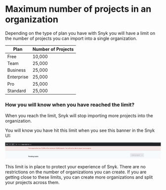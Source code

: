# Maximum number of projects in an organization

Depending on the type of plan you have with Snyk you will have a limit on the number of projects you can import into a single organization.

| Plan       | Number of Projects |
| ---------- | ------------------ |
| Free       | 10,000             |
| Team       | 25,000             |
| Business   | 25,000             |
| Enterprise | 25,000             |
| Pro        | 25,000             |
| Standard   | 25,000             |

### How you will know when you have reached the limit?

When you reach the limit, Snyk will stop importing more projects into the organization. 

You will know you have hit this limit when you see this banner in the Snyk UI:

![A banner will display at the top of the Project page telling you how many projects you have over the limit](<../../.gitbook/assets/image (59).png>)

This limit is in place to protect your experience of Snyk. There are no restrictions on the number of organizations you can create. If you are getting close to these limits, you can create more organizations  and split your projects across them.
